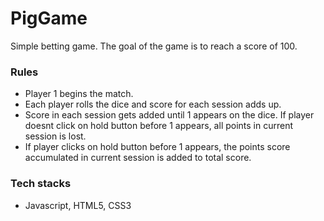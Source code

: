 # PigGame

Simple betting game. The goal of the game is to reach a score of 100.
### Rules
  * Player 1 begins the match.
  * Each player rolls the dice and score for each session adds up.
  * Score in each session gets added until 1 appears on the dice. If player doesnt click on hold button before 1 appears, all points in current session is lost. 
  * If player clicks on hold button before 1 appears, the points score accumulated in current session is added to total score.
 
### Tech stacks 
* Javascript, HTML5, CSS3
  

